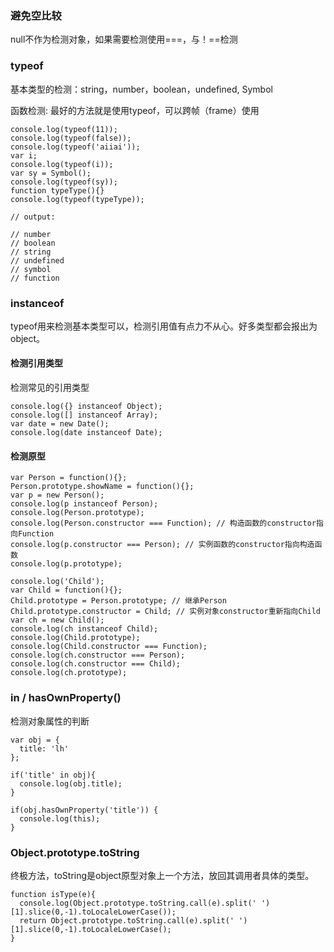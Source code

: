### 避免空比较

null不作为检测对象，如果需要检测使用===，与！==检测

### typeof

基本类型的检测：string，number，boolean，undefined, Symbol

函数检测: 最好的方法就是使用typeof，可以跨帧（frame）使用

```
console.log(typeof(11));
console.log(typeof(false));
console.log(typeof('aiiai'));
var i;
console.log(typeof(i));
var sy = Symbol();
console.log(typeof(sy));
function typeType(){}
console.log(typeof(typeType));

// output:

// number
// boolean
// string
// undefined
// symbol
// function
```

### instanceof

typeof用来检测基本类型可以，检测引用值有点力不从心。好多类型都会报出为object。

#### 检测引用类型

检测常见的引用类型

```
console.log({} instanceof Object);
console.log([] instanceof Array);
var date = new Date();
console.log(date instanceof Date);
```

#### 检测原型

```
var Person = function(){};
Person.prototype.showName = function(){};
var p = new Person();
console.log(p instanceof Person);
console.log(Person.prototype);
console.log(Person.constructor === Function); // 构造函数的constructor指向Function
console.log(p.constructor === Person); // 实例函数的constructor指向构造函数
console.log(p.prototype);

console.log('Child');
var Child = function(){};
Child.prototype = Person.prototype; // 继承Person
Child.prototype.constructor = Child; // 实例对象constructor重新指向Child
var ch = new Child();
console.log(ch instanceof Child);
console.log(Child.prototype);
console.log(Child.constructor === Function);
console.log(ch.constructor === Person);
console.log(ch.constructor === Child);
console.log(ch.prototype);
```

### in / hasOwnProperty()

检测对象属性的判断

```
var obj = {
  title: 'lh'
};

if('title' in obj){
  console.log(obj.title);
}

if(obj.hasOwnProperty('title')) {
  console.log(this);
}
```

###  Object.prototype.toString

终极方法，toString是object原型对象上一个方法，放回其调用者具体的类型。

```
function isType(e){
  console.log(Object.prototype.toString.call(e).split(' ')[1].slice(0,-1).toLocaleLowerCase());
  return Object.prototype.toString.call(e).split(' ')[1].slice(0,-1).toLocaleLowerCase();
}
```
